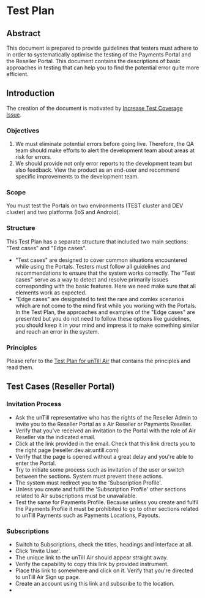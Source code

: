 # Test Plan

## Abstract

This document is prepared to provide guidelines that testers must adhere to in order to systematically optimise the testing of the Payments Portal and the Reseller Portal. This document contains the descriptions of basic approaches in testing that can help you to find the potential error quite more efficient.  

## Introduction

The creation of the document is motivated by [Increase Test Coverage Issue](https://dev.untill.com/projects/#!659377).

### Objectives

1. We must eliminate potential errors before going live. Therefore, the QA team should make efforts to alert the development team about areas at risk for errors.
2. We should provide not only error reports to the development team but also feedback. View the product as an end-user and recommend specific improvements to the development team.

### Scope

You must test the Portals on two environments (TEST cluster and DEV cluster) and two platforms (IoS and Android).

### Structure

This Test Plan has a separate structure that included two main sections: "Test cases" and "Edge cases".

- "Test cases" are designed to cover common situations encountered while using the Portals. Testers must follow all guidelines and recommendations to ensure that the system works correctly. The "Test cases" serve as a way to detect and resolve primarily issues corresponding with the basic features. Here we need make sure that all elements work as expected.
- "Edge cases" are designated to test the rare and comlex scenarios which are not come to the mind first while you working with the Portals. In the Test Plan, the approaches and examples of the "Edge cases" are presented but you do not need to follow these options like guidelines, you should keep it in your mind and impress it to make something similar and reach an error in the system.

### Principles

Please refer to the [Test Plan for unTill Air](https://docs.google.com/document/d/1JH1KWSJ1TzXFBp-H8c3hTkOsUP_n_cNefsJWcl0mQuA/edit?usp=sharing) that contains the principles and read them.

## Test Cases (Reseller Portal)

### Invitation Process

- Ask the unTill representative who has the rights of the Reseller Admin to invite you to the Reseller Portal as a Air Reseller or Payments Reseller.
- Verify that you've received an invitation to the Portal with the role of Air Reseller via the indicated email.
- Click at the link provided in the email. Check that this link directs you to the right page (reseller.dev.air.untill.com)
- Verify that the page is opened without a great delay and you're able to enter the Portal.
- Try to initiate some process such as invitation of the user or switch between the sections. System must prevent these actions.
- The system must redirect you to the 'Subscription Profile'.
- Unless you create and fulfil the 'Subscription Profile' other sections related to Air subscriptions must be unavailable.
- Test the same for Payments Profile. Because unless you create and fulfil the Payments Profile it must be prohibited to go to other sections related to unTill Payments such as Payments Locations, Payouts.

### Subscriptions

- Switch to Subscriptions, check the titles, headings and interface at all.
- Click 'Invite User'.
- The unique link to the unTill Air should appear straight away.
- Verify the capability to copy this link by provided instrument.
- Place this link to somewhere and click on it. Verify that you're directed to unTill Air Sign up page.
- Create an account using this link and subscribe to the location.
-   